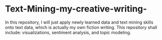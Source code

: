 # Text-Mining-my-creative-writing-
In this repository, I will just apply newly learned data and text mining skills onto text data, which is actually my own fiction writing. This repository shall include: visualizations, sentiment analysis, and topic modeling.
